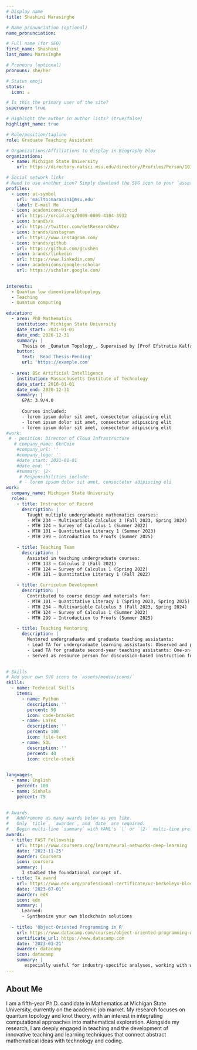 ```yaml
---
# Display name
title: Shashini Marasinghe

# Name pronunciation (optional)
name_pronunciation: 

# Full name (for SEO)
first_name: Shashini
last_name: Marasinghe

# Pronouns (optional)
pronouns: she/her

# Status emoji
status:
  icon: ☕️

# Is this the primary user of the site?
superuser: true

# Highlight the author in author lists? (true/false)
highlight_name: true

# Role/position/tagline
role: Graduate Teaching Assistant

# Organizations/Affiliations to display in Biography blox
organizations:
  - name: Michigan State University
    url: https://directory.natsci.msu.edu/directory/Profiles/Person/101486

# Social network links
# Need to use another icon? Simply download the SVG icon to your `assets/media/icons/` folder.
profiles:
  - icon: at-symbol
    url: 'mailto:marasin1@msu.edu'
    label: E-mail Me
  - icon: academicons/orcid
    url: https://orcid.org/0009-0009-4104-3932  
  - icon: brands/x
    url: https://twitter.com/GetResearchDev
  - icon: brands/instagram
    url: https://www.instagram.com/
  - icon: brands/github
    url: https://github.com/gcushen
  - icon: brands/linkedin
    url: https://www.linkedin.com/
  - icon: academicons/google-scholar
    url: https://scholar.google.com/
  

interests:
  - Quantum low dimentionalbtopology
  - Teaching
  - Quantum computing

education:
  - area: PhD Mathematics
    institution: Michigan State University
    date_start: 2021-01-01
    date_end: 2026-12-31
    summary: |
      Thesis on _Qunatum Topology_. Supervised by [Prof Efstratia Kalfagianni](https://users.math.msu.edu/users/kalfagia/). #Presented papers at 5 IEEE conferences #with the contributions being published in 2 Springer journals.
    button:
      text: 'Read Thesis-Pending'
      url: 'https://example.com'
  
  - area: BSc Artificial Intelligence
    institution: Massachusetts Institute of Technology
    date_start: 2016-01-01
    date_end: 2020-12-31
    summary: |
      GPA: 3.9/4.0
      
      Courses included:
      - lorem ipsum dolor sit amet, consectetur adipiscing elit
      - lorem ipsum dolor sit amet, consectetur adipiscing elit
      - lorem ipsum dolor sit amet, consectetur adipiscing elit
#work:
 # - position: Director of Cloud Infrastructure
   # company_name: GenCoin
    #company_url: ''
    #company_logo: ''
    #date_start: 2021-01-01
    #date_end: ''
    #summary: |2-
     # Responsibilities include:
     # - lorem ipsum dolor sit amet, consectetur adipiscing eli
work:
  company_name: Michigan State University
  roles:
    - title: Instructor of Record
      description: |
        Taught multiple undergraduate mathematics courses:
        - MTH 234 – Multivariable Calculus 3 (Fall 2023, Spring 2024)
        - MTH 124 – Survey of Calculus 1 (Summer 2022)
        - MTH 101 – Quantitative Literacy 1 (Summer 2023)
        - MTH 299 – Introduction to Proofs (Summer 2025)

    - title: Teaching Team
      description: |
        Assisted in teaching undergraduate courses:
        - MTH 133 – Calculus 2 (Fall 2021)
        - MTH 124 – Survey of Calculus 1 (Spring 2022)
        - MTH 101 – Quantitative Literacy 1 (Fall 2022)

    - title: Curriculum Development
      description: |
        Contributed to course design and materials for:
        - MTH 101 – Quantitative Literacy 1 (Spring 2023, Spring 2025)
        - MTH 234 – Multivariable Calculus 3 (Fall 2023, Spring 2024)
        - MTH 124 – Survey of Calculus 1 (Summer 2022)
        - MTH 299 – Introduction to Proofs (Summer 2025)

    - title: Teaching Mentoring
      description: |
        Mentored undergraduate and graduate teaching assistants:
        - Lead TA for undergraduate learning assistants: Observed and provided detailed feedback.
        - Lead TA for graduate second-year teaching assistants: One-on-one mentoring and feedback.
        - Served as resource person for discussion-based instruction for undergraduate learning assistants and first-year TAs.
  

# Skills
# Add your own SVG icons to `assets/media/icons/`
skills:
  - name: Technical Skills
    items:
      - name: Python
        description: ''
        percent: 90
        icon: code-bracket
      - name: LaTeX
        description: ''
        percent: 100
        icon: file-text
      - name: SQL
        description: ''
        percent: 40
        icon: circle-stack
  

languages:
  - name: English
    percent: 100
  - name: Sinhala
    percent: 75
  

# Awards.
#   Add/remove as many awards below as you like.
#   Only `title`, `awarder`, and `date` are required.
#   Begin multi-line `summary` with YAML's `|` or `|2-` multi-line prefix and indent 2 spaces below.
awards:
  - title: FAST Fellowship
    url: https://www.coursera.org/learn/neural-networks-deep-learning
    date: '2023-11-25'
    awarder: Coursera
    icon: coursera
    summary: |
      I studied the foundational concept of.
  - title: TA award
    url: https://www.edx.org/professional-certificate/uc-berkeleyx-blockchain-fundamentals
    date: '2023-07-01'
    awarder: edX
    icon: edx
    summary: |
      Learned:
      - Synthesize your own blockchain solutions
      
  - title: 'Object-Oriented Programming in R'
    url: https://www.datacamp.com/courses/object-oriented-programming-with-s3-and-r6-in-r
    certificate_url: https://www.datacamp.com
    date: '2023-01-21'
    awarder: datacamp
    icon: datacamp
    summary: |
       especially useful for industry-specific analyses, working with web APIs, and building GUIs.
---
```


## About Me

I am a fifth-year Ph.D. candidate in Mathematics at Michigan State University, currently on the academic job market. My research focuses on quantum topology and knot theory, with an interest in integrating computational approaches into mathematical exploration. Alongside my research, I am deeply engaged in teaching and the development of innovative teaching and learning techniques that connect abstract mathematical ideas with technology and coding.
